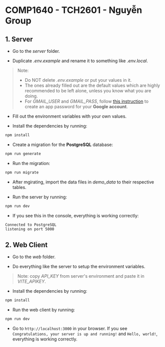 # **COMP1640 - TCH2601 - Nguyễn Group**

## **1. Server**

- Go to the *server* folder.

- Duplicate *.env.example* and rename it to something like *.env.local*.
> Note:
> - Do NOT delete *.env.example* or put your values in it.
> - The ones already filled out are the default values which are highly recommended to be left alone, unless you know what you are doing.
> - For *GMAIL_USER* and *GMAIL_PASS*, follow [this instruction](https://support.google.com/accounts/answer/185833?hl=en) to create an app password for your **Google account**.

- Fill out the environment variables with your own values.

- Install the dependencies by running:
```bash
npm install
```

- Create a migration for the **PostgreSQL** database:
```bash
npm run generate
```

- Run the migration:
```bash
npm run migrate
```

- After mgirating, import the data files in *demo_data* to their respective tables.

- Run the server by running:
```bash
npm run dev
```

- If you see this in the console, everything is working correctly:
```bash
Connected to PostgreSQL
listening on port 5000
```

## **2. Web Client**
- Go to the *web* folder.

- Do everything like the server to setup the environment variables.
> Note: copy *API_KEY* from server's environment and paste it in *VITE_APIKEY*.

- Install the dependencies by running:
```bash
npm install
```

- Run the web client by running:
```bash
npm run dev
```

- Go to `http://localhost:3000` in your browser. If you see `Congratulations, your server is up and running!` and `Hello, world!`, everything is working correctly.